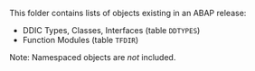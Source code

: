 This folder contains lists of objects existing in an ABAP release:

- DDIC Types, Classes, Interfaces (table `DDTYPES`)
- Function Modules (table `TFDIR`)

Note: Namespaced objects are *not* included.